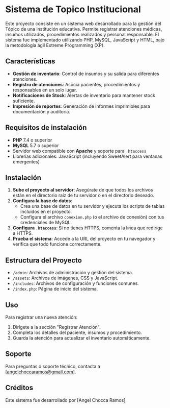 # Sistema de Topico Institucional

Este proyecto consiste en un sistema web desarrollado para la gestión del Tópico de una institución educativa. Permite registrar atenciones médicas, insumos utilizados, procedimientos realizados y personal responsable. El sistema fue implementado utilizando PHP, MySQL, JavaScript y HTML, bajo la metodología ágil Extreme Programming (XP).

## Características

- **Gestión de inventario**: Control de insumos y su salida para diferentes atenciones.
- **Registro de atenciones**: Asocia pacientes, procedimientos y responsables en un solo lugar.
- **Notificaciones de Stock**: Alertas de inventario para mantener stock suficiente.
- **Impresión de reportes**: Generación de informes imprimibles para documentación y auditoría.

## Requisitos de instalación

- **PHP** 7.4 o superior
- **MySQL** 5.7 o superior
- Servidor web compatible con **Apache** y soporte para `.htaccess`
- Librerías adicionales: JavaScript (incluyendo SweetAlert para ventanas emergentes)

## Instalación

1. **Sube el proyecto al servidor**: Asegúrate de que todos los archivos están en el directorio raíz de tu servidor o en el directorio deseado.
2. **Configura la base de datos**:
   - Crea una base de datos en tu servidor y ejecuta los scripts de tablas incluidos en el proyecto.
   - Configura el archivo `conexion.php` (o el archivo de conexión) con tus credenciales de MySQL.
3. **Configura `.htaccess`**: Si no tienes HTTPS, comenta la línea que redirige a HTTPS.
4. **Prueba el sistema**: Accede a la URL del proyecto en tu navegador y verifica que todo funcione correctamente.

## Estructura del Proyecto

- `/admin`: Archivos de administración y gestión del sistema.
- `/assets`: Archivos de imágenes, CSS y JavaScript.
- `/includes`: Archivos de configuración y funciones comunes.
- `/index.php`: Página de inicio del sistema.
  
## Uso

Para registrar una nueva atención:
1. Dirígete a la sección "Registrar Atención".
2. Completa los detalles del paciente, insumos y procedimiento.
3. Guarda la atención para actualizar el inventario automáticamente.

## Soporte

Para preguntas o soporte técnico, contacta a [angelchoccaramos@gmail.com].

## Créditos

Este sistema fue desarrollado por [Angel Chocca Ramos].
